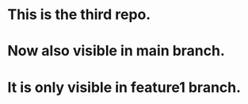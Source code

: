 # This is the third repo.
# Now also visible in main branch.
# It is only visible in feature1 branch.